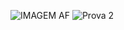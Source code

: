 ![IMAGEM AF](https://github.com/CplGustavo/AF/assets/144744164/1fba5b70-7752-47c8-8c4d-b0fe30e34753)
![Prova 2](https://github.com/CplGustavo/AF/assets/144744164/67628782-599a-4263-92a5-a3d4992d2877)
